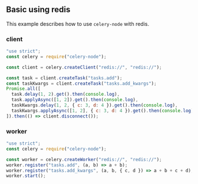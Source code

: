 ## Basic using redis
This example describes how to use `celery-node` with redis.

### client
```javascript
"use strict";
const celery = require("celery-node");

const client = celery.createClient("redis://", "redis://");

const task = client.createTask("tasks.add");
const taskKwargs = client.createTask("tasks.add_kwargs");
Promise.all([
  task.delay(1, 2).get().then(console.log),
  task.applyAsync([1, 2]).get().then(console.log),
  taskKwargs.delay(1, 2, { c: 3, d: 4 }).get().then(console.log),
  taskKwargs.applyAsync([1, 2], { c: 3, d: 4 }).get().then(console.log),
]).then(() => client.disconnect());
```

### worker
```javascript
"use strict";
const celery = require("celery-node");

const worker = celery.createWorker("redis://", "redis://");
worker.register("tasks.add", (a, b) => a + b);
worker.register("tasks.add_kwargs", (a, b, { c, d }) => a + b + c + d);
worker.start();
```